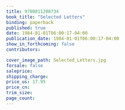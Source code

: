 ```yaml
---
title: 9780811208734
book_title: "Selected Letters"
binding: paperback
published: true
date: 1984-01-01T06:00:17-04:00
publication_date: 1984-01-01T06:00:17-04:00
show_in_forthcoming: false
contributors:

cover_image_path: Selected_Letters.jpg
forsale: false
saleprice:
shipping_charge:
price_us: 17.95
price_cn:
trim_size:
page_count:
---
```


